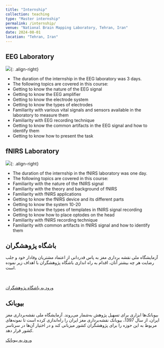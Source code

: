 ```yaml
---
title: "Internship"
collection: teaching
type: "Master internship"
permalink: /internship/
venue: "National Brain Mapping Laboratory, Tehran, Iran"
date: 2024-08-01
location: "Tehran, Iran"
---
```



## EEG Laboratory
![](/images/){: .align-right}
- The duration of the internship in the EEG laboratory was 3 days.
- The following topics are covered in this course:
- Getting to know the nature of the EEG signal
- Getting to know the EEG amplifier
- Getting to know the electrode system
- Getting to know the types of electrodes
- Familiarity with various vital signals and sensors available in the laboratory to measure them
- Familiarity with EEG recording technique
- Getting to know the common artifacts in the EEG signal and how to identify them
- Getting to know how to present the task


## fNIRS Laboratory
![](/images/){: .align-right}
- The duration of the internship in the fNIRS laboratory was one day.
- The following topics are covered in this course:
- Familiarity with the nature of the fNIRS signal
- Familiarity with the theory and background of fNIRS
- Familiarity with fNIRS applications
- Getting to know the fNIRS device and its different parts
- Getting to know the system 10-20
- Getting to know the types of templates in fNIRS signal recording
- Getting to know how to place optodes on the head
- Familiarity with fNIRS recording technique
- Familiarity with common artifacts in fNIRS signal and how to identify them



















<div class="container">
        <div class="row">
            <div class="col-md-4">
                <div class="bio-club-club">
                    <h2>باشگاه پژوهشگران</h2>
                                        <p>آزمایشگاه ملی نقشه برداری مغز به پاس قدردانی از اعتماد مشتریان وفادار خود و جلب رضایت هر چه بیشتر آنان، اقدام به راه اندازی باشگاه پژوهشگران با اهداف زیر نموده است.</p>
                    <br>
                    <br>
                                        <div class="more">
                        <a href="https://web.archive.org/web/20240705091432/https://nbml.ir/fa/nbml-club" class="btn btn-green-g">
                            <span>ورود به باشگاه پژوهشگران</span>
                        </a>
                    </div>
                    <div class="line"></div>
                    <div class="circle"></div>
                    <div class="slant"></div>
                </div>
            </div>
            <div class="col-md-4">
                <img src="/web/20240705091432im_/https://nbml.ir/template/fa/images/brain-head.png" alt="">
            </div>
            <div class="col-md-4">
                <div class="bio-club-bio">
                    <h2>بیوبانک</h2>
                                        <p>بیوبانک&zwnj;ها ابزاری برای تسهیل پژوهش به&zwnj;شمار می&zwnj;روند. آزمایشگاه ملی نقشه&zwnj;برداری مغز ایران، از سال 1397، بیوبانک نقشه&zwnj;برداری مغز ایران را راه&zwnj;اندازی کرده است تا نمونه&zwnj;های مربوط به این حوزه را برای پژوهشگران کشور میزبانی کند و در اختیار آن&zwnj;ها در سرتاسر کشور قرار دهد.</p>
                                        <div class="more">
                        <a href="https://web.archive.org/web/20240705091432/https://ibmb.nbml.ir/" target="_blank" class="btn btn-orange">
                            <span>ورود به بیوبانک</span>
                        </a>
                    </div>
                    <div class="line"></div>
                    <div class="circle"></div>
                    <div class="slant"></div>
                </div>
            </div>
        </div>
    </div>
















